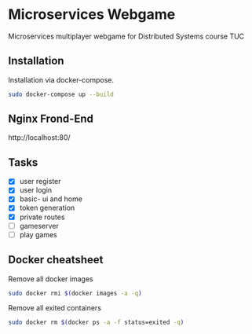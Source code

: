 # Microservices Webgame

Microservices multiplayer webgame for Distributed Systems course TUC

## Installation

Installation via docker-compose.

```bash
sudo docker-compose up --build
```

## Nginx Frond-End

http://localhost:80/

## Tasks

- [x] user register
- [x] user login
- [x] basic- ui and home
- [x] token generation
- [x] private routes
- [ ] gameserver
- [ ] play games

## Docker cheatsheet

Remove all docker images

```bash
sudo docker rmi $(docker images -a -q)
```

Remove all exited containers

```bash
sudo docker rm $(docker ps -a -f status=exited -q)
```
